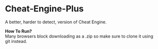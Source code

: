# Cheat-Engine-Plus
A better, harder to detect, version of Cheat Engine.

**How To Run?**\
Many browsers block downloading as a .zip so make sure to clone it using git instead.
